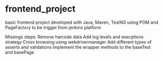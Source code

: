 # frontend_project

basic frontend project developed with Java, Maven, TestNG using POM and PageFactory to be trigger from jenkins platform

Missings steps:
Remove harcode data
Add log levels and execptions strategy 
Cross browsing using webdrivermanager
Add different types of asserts and validations 
Implement the wrapper methods to the baseTest and basePage
